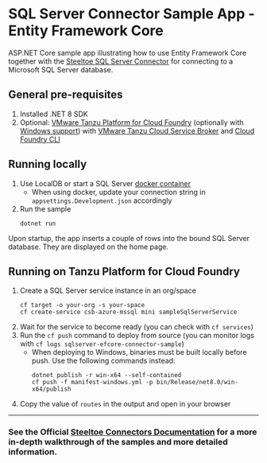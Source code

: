 ﻿# SQL Server Connector Sample App - Entity Framework Core

ASP.NET Core sample app illustrating how to use Entity Framework Core together with the [Steeltoe SQL Server Connector](https://docs.steeltoe.io/api/v3/connectors/microsoft-sql-server.html)
for connecting to a Microsoft SQL Server database.

## General pre-requisites

1. Installed .NET 8 SDK
1. Optional: [VMware Tanzu Platform for Cloud Foundry](https://docs.vmware.com/en/VMware-Tanzu-Application-Service/index.html)
   (optionally with [Windows support](https://docs.vmware.com/en/VMware-Tanzu-Application-Service/6.0/tas-for-vms/concepts-overview.html))
   with [VMware Tanzu Cloud Service Broker](https://docs.vmware.com/en/Cloud-Service-Broker-for-VMware-Tanzu/index.html)
   and [Cloud Foundry CLI](https://docs.cloudfoundry.org/cf-cli/install-go-cli.html)

## Running locally

1. Use LocalDB or start a SQL Server [docker container](https://github.com/SteeltoeOSS/Samples/blob/main/CommonTasks.md)
   - When using docker, update your connection string in `appsettings.Development.json` accordingly
1. Run the sample
   ```
   dotnet run
   ```

Upon startup, the app inserts a couple of rows into the bound SQL Server database. They are displayed on the home page.

## Running on Tanzu Platform for Cloud Foundry

1. Create a SQL Server service instance in an org/space
   ```
   cf target -o your-org -s your-space
   cf create-service csb-azure-mssql mini sampleSqlServerService
   ```
1. Wait for the service to become ready (you can check with `cf services`)
1. Run the `cf push` command to deploy from source (you can monitor logs with `cf logs sqlserver-efcore-connector-sample`)
   - When deploying to Windows, binaries must be built locally before push. Use the following commands instead:
     ```
     dotnet publish -r win-x64 --self-contained
     cf push -f manifest-windows.yml -p bin/Release/net8.0/win-x64/publish
     ```
1. Copy the value of `routes` in the output and open in your browser

---

### See the Official [Steeltoe Connectors Documentation](https://docs.steeltoe.io/api/v3/connectors/) for a more in-depth walkthrough of the samples and more detailed information.
